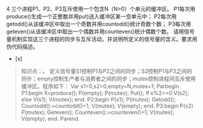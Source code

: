 4
三个进程P1、P2、P3互斥使用一个包含N（N>0）个单元的缓冲区。
P1每次用produce()生成一个正整数并用put)送入缓冲区某一空单元中；
P2每次用getodd()从该缓冲区中取出一个奇数并用countodd()统计奇数个数；
P3每次用geteven()从该缓冲区中取出一个偶数并用counteven()统计偶数个数。
请用信号量机制实现这三个进程的同步与互斥活动，并说明所定义的信号量的含义。要求用伪代码描述。
- [x]  

> 知识点：。
> 定义信号量S1控制P1与P2之间的同步；S2控制P1与P3之间的同步；empty控制生产者与消费者之间的同步；mutex控制进程间互斥使用缓冲区。程序如下：
> Var s1=0,s2=0,empty=N,mutex=1; Parbegin P1:begin X=produce(); P(empty);
> P(mutex); Put(); If x%2==0 V(s2); else V(s1); V(mutex); end. P2:begin P(s1);
> P(mutex); Getodd(); Countodd():=countodd()+1; V(mutex); V(empty); end.
> P3:begin P(s2) P(mutex); Geteven(); Counteven():=counteven()+1; V(mutex);
> V(empty); end. Parend.
